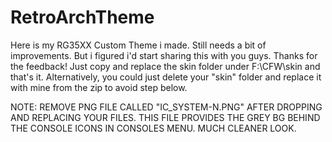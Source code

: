 # RetroArchTheme

Here is my RG35XX Custom Theme i made. Still needs a bit of improvements. But i figured i'd start sharing this with you guys. Thanks for the feedback!
Just copy and replace the skin folder under F:\CFW\skin and that's it. Alternatively, you could just delete your "skin" folder and replace it with mine from the zip to avoid step below.

NOTE: REMOVE PNG FILE CALLED "IC_SYSTEM-N.PNG" AFTER DROPPING AND REPLACING YOUR FILES.
THIS FILE PROVIDES THE GREY BG BEHIND THE CONSOLE ICONS IN CONSOLES MENU. MUCH CLEANER LOOK.
